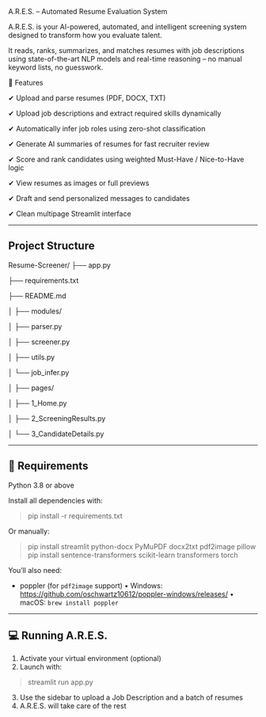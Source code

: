 A.R.E.S. – Automated Resume Evaluation System

A.R.E.S. is your AI-powered, automated, and intelligent screening system
designed to transform how you evaluate talent.

It reads, ranks, summarizes, and matches resumes with job descriptions 
using state-of-the-art NLP models and real-time reasoning – no manual 
keyword lists, no guesswork.


🚀 Features

✔ Upload and parse resumes (PDF, DOCX, TXT)

✔ Upload job descriptions and extract required skills dynamically

✔ Automatically infer job roles using zero-shot classification

✔ Generate AI summaries of resumes for fast recruiter review

✔ Score and rank candidates using weighted Must-Have / Nice-to-Have logic

✔ View resumes as images or full previews

✔ Draft and send personalized messages to candidates

✔ Clean multipage Streamlit interface

------------------
Project Structure
------------------
Resume-Screener/
├── app.py

├── requirements.txt

├── README.md

│
├── modules/

│       ├── parser.py

│       ├── screener.py

│       ├── utils.py

│       └── job_infer.py

│
├── pages/

│        ├── 1_Home.py

│        ├── 2_ScreeningResults.py

│        └── 3_CandidateDetails.py


-----------------------------------
🧠 Requirements
-----------------------------------
Python 3.8 or above

Install all dependencies with:
> pip install -r requirements.txt

Or manually:
> pip install streamlit python-docx PyMuPDF docx2txt pdf2image pillow
> pip install sentence-transformers scikit-learn transformers torch

You’ll also need:
- poppler (for `pdf2image` support)
  • Windows: https://github.com/oschwartz10612/poppler-windows/releases/
  • macOS: `brew install poppler`

-----------------------------------
💻 Running A.R.E.S.
-----------------------------------
1. Activate your virtual environment (optional)
2. Launch with:
> streamlit run app.py

3. Use the sidebar to upload a Job Description and a batch of resumes
4. A.R.E.S. will take care of the rest

